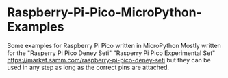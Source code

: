# Raspberry-Pi-Pico-MicroPython-Examples
Some examples for Raspberry Pi Pico written in MicroPython
Mostly written for the "Rasperry Pi Pico Deney Seti" "Rasperry Pi Pico Experimental Set" https://market.samm.com/raspberry-pi-pico-deney-seti but they can be used in any step as long as the correct pins are attached.
